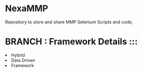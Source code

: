 # NexaMMP
Repository to store and share MMP Selenium Scripts and code,

<h1> BRANCH : Framework Details :::</h1>
  <oi>
  <li> Hybrid </li>
  <li>Data Driven</li>
  <li>Framework</li>    
  </oi>
          

